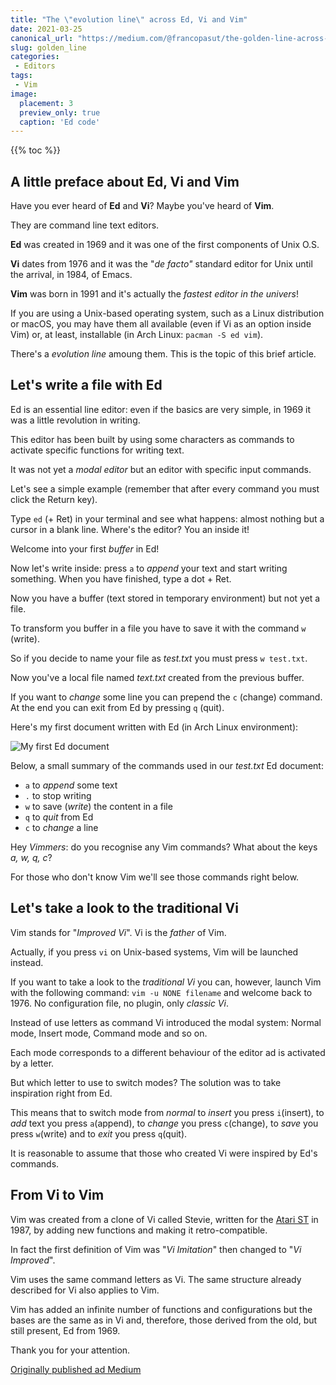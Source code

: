 ```yaml
---
title: "The \"evolution line\" across Ed, Vi and Vim" 
date: 2021-03-25 
canonical_url: "https://medium.com/@francopasut/the-golden-line-across-ed-vi-and-vim-fa7b69b2089" 
slug: golden_line 
categories:
 - Editors 
tags:
 - Vim 
image: 
  placement: 3 
  preview_only: true 
  caption: 'Ed code'
---
```


{{% toc %}}

## A little preface about Ed, Vi and Vim

Have you ever heard of **Ed** and **Vi**? Maybe you've heard of **Vim**.

They are command line text editors.

**Ed** was created in 1969 and it was one of the first components of Unix O.S.

**Vi** dates from 1976 and it was the "*de facto"* standard editor for Unix until the arrival, in 1984, of Emacs.

**Vim** was born in 1991 and it's actually the *fastest editor in the univers*!

If you are using a Unix-based operating system, such as a Linux distribution or macOS, you may have them all available (even if Vi as an option inside Vim) or, at least, installable (in Arch Linux: `pacman -S ed vim`).

There's a *evolution line* amoung them. This is the topic of this brief article.

## Let's write a file with Ed

Ed is an essential line editor: even if the basics are very simple, in 1969 it was a little revolution in writing.

This editor has been built by using some characters as commands to activate specific functions for writing text.

It was not yet a *modal editor* but an editor with specific input commands.

Let's see a simple example (remember that after every command you must click the Return key).

Type `ed` (+ Ret) in your terminal and see what happens: almost nothing but a cursor in a blank line. Where's the editor? You an inside it!

Welcome into your first *buffer* in Ed!

Now let's write inside: press `a` to *append* your text and start writing something. When you have finished, type a dot + Ret.

Now you have a buffer (text stored in temporary environment) but not yet a file.

To transform you buffer in a file you have to save it with the command `w` (write).

So if you decide to name your file as *test.txt* you must press `w test.txt`.

Now you've a local file named *text.txt* created from the previous buffer.

If you want to *change* some line you can prepend the `c` (change) command. At the end you can exit from Ed by pressing `q` (quit).

Here's my first document written with Ed (in Arch Linux environment):

![My first Ed document](/img/ed_document.png)

Below, a small summary of the commands used in our *test.txt* Ed document:

* `a` to *append* some text
* `.` to stop writing
* `w` to save (*write*) the content in a file
* `q` to *quit* from Ed
* `c` to *change* a line

Hey *Vimmers*: do you recognise any Vim commands? What about the keys *a, w, q, c*?

For those who don't know Vim we'll see those commands right below.

## Let's take a look to the traditional Vi

Vim stands for "*Improved Vi*". Vi is the *father* of Vim.

Actually, if you press `vi` on Unix-based systems, Vim will be launched instead.

If you want to take a look to the *traditional Vi* you can, however, launch Vim with the following command: `vim -u NONE filename` and welcome back to 1976. No configuration file, no plugin, only *classic Vi*.

Instead of use letters as command Vi introduced the modal system: Normal mode, Insert mode, Command mode and so on.

Each mode corresponds to a different behaviour of the editor ad is activated by a letter.

But which letter to use to switch modes? The solution was to take inspiration right from Ed.

This means that to switch mode from *normal* to *insert* you press `i`(insert), to *add* text you press `a`(append), to *change* you press `c`(change), to *save* you press `w`(write) and to *exit* you press `q`(quit).

It is reasonable to assume that those who created Vi were inspired by Ed's commands.

## From Vi to Vim

Vim was created from a clone of Vi called Stevie, written for the [Atari ST](https://en.wikipedia.org/wiki/Atari_ST) in 1987, by adding new functions and making it retro-compatible.

In fact the first definition of Vim was "*Vi Imitation*" then changed to "*Vi Improved*".

Vim uses the same command letters as Vi. The same structure already described for Vi also applies to Vim.

Vim has added an infinite number of functions and configurations but the bases are the same as in Vi and, therefore, those derived from the old, but still present, Ed from 1969.

Thank you for your attention.

[Originally published ad Medium](https://medium.com/@francopasut/the-golden-line-across-ed-vi-and-vim-fa7b69b2089)
